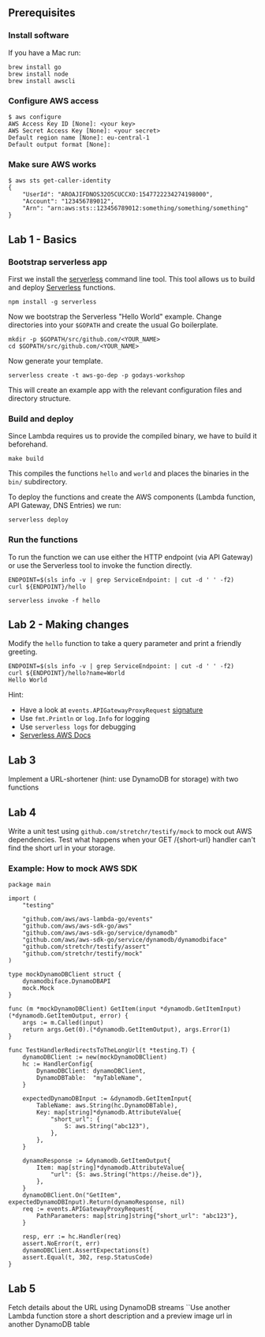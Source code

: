 ## Prerequisites

### Install software

If you have a Mac run:
```
brew install go
brew install node
brew install awscli
```

### Configure AWS access

```
$ aws configure
AWS Access Key ID [None]: <your key>
AWS Secret Access Key [None]: <your secret>
Default region name [None]: eu-central-1
Default output format [None]:
```

### Make sure AWS works

```
$ aws sts get-caller-identity
{
    "UserId": "AROAJIFDNOS32O5CUCCXO:1547722234274198000",
    "Account": "123456789012",
    "Arn": "arn:aws:sts::123456789012:something/something/something"
}
```

## Lab 1 - Basics

### Bootstrap serverless app

First we install the [serverless](https://serverless.com/framework/docs/getting-started/) command line tool.
This tool allows us to build and deploy [Serverless](https://en.wikipedia.org/wiki/Serverless_computing) functions.

```
npm install -g serverless
```

Now we bootstrap the Serverless "Hello World" example.
Change directories into your `$GOPATH` and create the usual Go boilerplate.

```
mkdir -p $GOPATH/src/github.com/<YOUR_NAME>
cd $GOPATH/src/github.com/<YOUR_NAME>
```

Now generate your template.

```
serverless create -t aws-go-dep -p godays-workshop
```

This will create an example app with the relevant configuration files and directory structure.

### Build and deploy
Since Lambda requires us to provide the compiled binary, we have to build it beforehand.
```
make build
```
This compiles the functions `hello` and `world` and places the binaries in the `bin/` subdirectory.

To deploy the functions and create the AWS components (Lambda function, API Gateway, DNS Entries) we run:

```
serverless deploy
```

### Run the functions

To run the function we can use either the HTTP endpoint (via API Gateway) or use the Serverless tool to invoke the function directly.
```
ENDPOINT=$(sls info -v | grep ServiceEndpoint: | cut -d ' ' -f2)
curl ${ENDPOINT}/hello

serverless invoke -f hello
```

## Lab 2 - Making changes

Modify the `hello` function to take a query parameter and print a friendly greeting.
```
ENDPOINT=$(sls info -v | grep ServiceEndpoint: | cut -d ' ' -f2)
curl ${ENDPOINT}/hello?name=World
Hello World
```

Hint:
- Have a look at `events.APIGatewayProxyRequest` [signature](https://github.com/aws/aws-lambda-go/blob/master/events/apigw.go#L6)
- Use `fmt.Println` or `log.Info` for logging
- Use `serverless logs` for debugging
- [Serverless AWS Docs](https://serverless.com/framework/docs/providers/aws/)

## Lab 3

Implement a URL-shortener (hint: use DynamoDB for storage) with two functions

## Lab 4

Write a unit test using `github.com/stretchr/testify/mock` to mock out AWS dependencies.
Test what happens when your GET /{short-url} handler can't find the short url in your storage.

### Example: How to mock AWS SDK

```
package main

import (
	"testing"

	"github.com/aws/aws-lambda-go/events"
	"github.com/aws/aws-sdk-go/aws"
	"github.com/aws/aws-sdk-go/service/dynamodb"
	"github.com/aws/aws-sdk-go/service/dynamodb/dynamodbiface"
	"github.com/stretchr/testify/assert"
	"github.com/stretchr/testify/mock"
)

type mockDynamoDBClient struct {
	dynamodbiface.DynamoDBAPI
	mock.Mock
}

func (m *mockDynamoDBClient) GetItem(input *dynamodb.GetItemInput) (*dynamodb.GetItemOutput, error) {
	args := m.Called(input)
	return args.Get(0).(*dynamodb.GetItemOutput), args.Error(1)
}

func TestHandlerRedirectsToTheLongUrl(t *testing.T) {
	dynamoDBClient := new(mockDynamoDBClient)
	hc := HandlerConfig{
		DynamoDBClient: dynamoDBClient,
		DynamoDBTable:  "myTableName",
	}

	expectedDynamoDBInput := &dynamodb.GetItemInput{
		TableName: aws.String(hc.DynamoDBTable),
		Key: map[string]*dynamodb.AttributeValue{
			"short_url": {
				S: aws.String("abc123"),
			},
		},
	}

	dynamoResponse := &dynamodb.GetItemOutput{
		Item: map[string]*dynamodb.AttributeValue{
			"url": {S: aws.String("https://heise.de")},
		},
	}
	dynamoDBClient.On("GetItem", expectedDynamoDBInput).Return(dynamoResponse, nil)
	req := events.APIGatewayProxyRequest{
		PathParameters: map[string]string{"short_url": "abc123"},
	}

	resp, err := hc.Handler(req)
	assert.NoError(t, err)
	dynamoDBClient.AssertExpectations(t)
	assert.Equal(t, 302, resp.StatusCode)
}
```

## Lab 5
 
Fetch details about the URL using DynamoDB streams
``Use another Lambda function store a short description and a preview image url in another DynamoDB table
